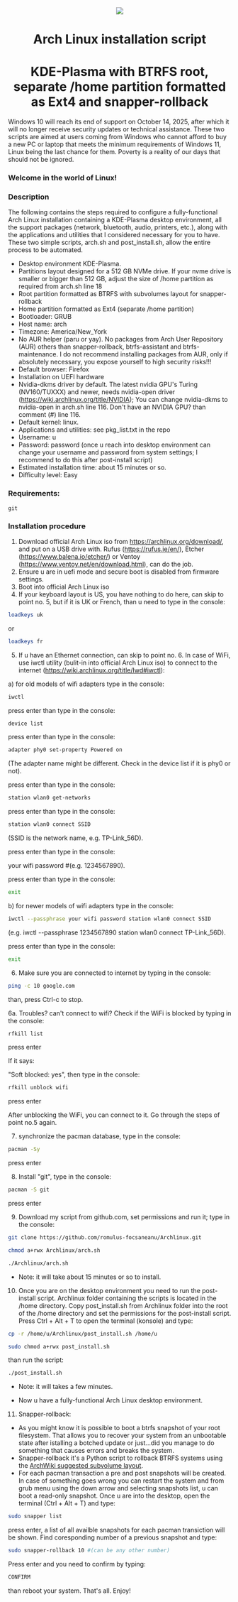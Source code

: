 <div align="center">
<img src="./logo2.png" />
 
# Arch Linux installation script
# KDE-Plasma with BTRFS root, separate /home partition formatted as Ext4 and snapper-rollback

</div>

Windows 10 will reach its end of support on October 14, 2025, after which it will no longer receive security updates or technical assistance.
These two scripts are aimed at users coming from Windows who cannot afford to buy a new PC or laptop that meets the minimum requirements of Windows 11, Linux being the last chance for them.
Poverty is a reality of our days that should not be ignored.

### Welcome in the world of Linux!

### Description

The following contains the steps required to configure a fully-functional Arch Linux installation containing a KDE-Plasma desktop environment, all the support packages (network, bluetooth, audio, printers, etc.), along with the applications and utilities that I considered necessary for you to have. These two simple scripts, arch.sh and post_install.sh, allow the entire process to be automated.

* Desktop environment KDE-Plasma.
* Partitions layout designed for a 512 GB NVMe drive. If your nvme drive is smaller or bigger than 512 GB, adjust the size of /home partition as required from arch.sh line 18
* Root partition formatted as BTRFS with subvolumes layout for snapper-rollback
* Home partition formatted as Ext4 (separate /home partition)
* Bootloader: GRUB
* Host name: arch
* Timezone: America/New_York
* No AUR helper (paru or yay). No packages from Arch User Repository (AUR) others than snapper-rollback, btrfs-assistant and btrfs-maintenance. I do not recommend installing packages from AUR, only if absolutely necessary, you expose yourself to high security risks!!!
* Default browser: Firefox
* Installation on UEFI hardware
* Nvidia-dkms driver by default. The latest nvidia GPU's Turing (NV160/TUXXX) and newer, needs nvidia-open driver (https://wiki.archlinux.org/title/NVIDIA); You can change nvidia-dkms to nvidia-open in arch.sh line 116.
Don't have an NVIDIA GPU? than comment (#) line 116.
* Default kernel: linux.
* Applications and utilities: see pkg_list.txt in the repo
* Username: u
* Password: password (once u reach into desktop environment can change your username and password from system settings; I recommend to do this after post-install script)
* Estimated installation time: about 15 minutes or so.
* Difficulty level: Easy 

### Requirements:

`git`

### Installation procedure

1. Download official Arch Linux iso from https://archlinux.org/download/, and put on a USB drive with. Rufus (https://rufus.ie/en/), Etcher (https://www.balena.io/etcher/) or Ventoy (https://www.ventoy.net/en/download.html), can do the job.
2. Ensure u are in uefi mode and secure boot is disabled from firmware settings. 
3. Boot into official Arch Linux iso
4. If your keyboard layout is US, you have nothing to do here, can skip to point no. 5, but if it is UK or French, than u need to type in the console:
```sh
loadkeys uk
```
or
```sh
loadkeys fr
```
5. If u have an Ethernet connection, can skip to point no. 6. In case of WiFi, use iwctl utility (bulit-in into official Arch Linux iso) to connect to the internet (https://wiki.archlinux.org/title/Iwd#iwctl):

a) for old models of wifi adapters type in the console:
```sh
iwctl 
```
press enter than type in the console:
```sh
device list
```
press enter than type in the console:
```sh
adapter phy0 set-property Powered on    
```
(The adapter name might be different. Check in the device list if it is phy0 or not).

press enter than type in the console:
```sh
station wlan0 get-networks
```
press enter than type in the console:
```sh
station wlan0 connect SSID    
```
(SSID is the network name, e.g. TP-Link_56D).

press enter than type in the console:

your wifi password    #(e.g. 1234567890).

press enter than type in the console:
```sh
exit
```
b) for newer models of wifi adapters type in the console:
```sh
iwctl --passphrase your wifi password station wlan0 connect SSID    
```
(e.g. iwctl --passphrase 1234567890 station wlan0 connect TP-Link_56D).

press enter than type in the console:
```sh
exit
```
6. Make sure you are connected to internet by typing in the console:
```sh
ping -c 10 google.com
```
than, press Ctrl-c to stop.

6a. Troubles? can't connect to wifi? Check if the WiFi is blocked by typing in the console:
```sh
rfkill list
```
press enter

If it says:

"Soft blocked: yes", then type in the console:
```sh
rfkill unblock wifi
```
press enter

After unblocking the WiFi, you can connect to it. Go through the steps of point no.5 again.

7. synchronize the pacman database, type in the console:
```sh
pacman -Sy
```
press enter

8. Install "git", type in the console:
```sh
pacman -S git
```
press enter 

9. Download my script from github.com, set permissions and run it; type in the console:
```sh
git clone https://github.com/romulus-focsaneanu/Archlinux.git
```
```sh
chmod a+rwx Archlinux/arch.sh
```
```sh
./Archlinux/arch.sh
```
* Note: it will take about 15 minutes or so to install. 

10. Once you are on the desktop environment you need to run the post-install script. Archlinux folder containing the scripts is located in the /home directory. Copy post_install.sh from Archlinux folder into the root of the /home directory and set the permissions for the post-install script. Press Ctrl + Alt + T to open the terminal (konsole) and type:
 ```sh  
cp -r /home/u/Archlinux/post_install.sh /home/u
```
```sh
sudo chmod a+rwx post_install.sh
```
than run the script:
```sh
./post_install.sh
```
* Note: it will takes a few minutes.

* Now u have a fully-functional Arch Linux desktop environment.

11. Snapper-rollback: 

* As you might know it is possible to boot a btrfs snapshot of your root filesystem. That allows you to recover your system from an unbootable state after istalling a botched update or just...did you manage to do something that causes errors and breaks the system.
* Snapper-rollback it's a Python script to rollback BTRFS systems using the [ArchWiki suggested subvolume layout](https://wiki.archlinux.org/index.php/Snapper#Suggested_filesystem_layout).
* For each pacman transaction a pre and post snapshots will be created. In case of something goes wrong you can restart the system and from grub menu using the down arrow and selecting snapshots list, u can boot a read-only snapshot. Once u are into the desktop, open the terminal (Ctrl + Alt + T) and type:
```sh
sudo snapper list
```
press enter, a list of all availble snapshots for each pacman transiction will be shown. Find coresponding number of a previous snapshot and type:
```sh
sudo snapper-rollback 10 #(can be any other number)
```
Press enter and you need to confirm by typing:
```sh
CONFIRM
```
than reboot your system. That's all. Enjoy!



